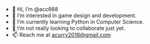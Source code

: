 - 👋 Hi, I’m @acc668
- 👀 I’m interested in game design and development.
- 🌱 I’m currently learning Python in Computer Science.
- 💞️ I’m not really looking to collaborate just yet.
- 📫 Reach me at acurry2018@gmail.com

<!---
acc668/acc668 is a ✨ special ✨ repository because its `README.md` (this file) appears on your GitHub profile.
You can click the Preview link to take a look at your changes.
--->
